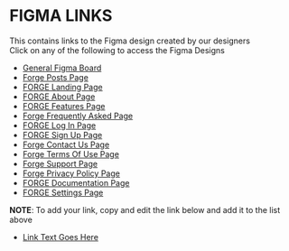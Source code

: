 # FIGMA LINKS
This contains links to the Figma design created by our designers<br/>
Click on any of the following to access the Figma Designs</br>

* [General Figma Board](https://www.figma.com/file/6xMuG1SZqRbyKbkS1maJSm?)
* [Forge Posts Page](https://www.figma.com/file/qEmDW2ON0zFw6jLqtOcsqf/Forge-posts-page?node-id=0%3A1)
* [FORGE Landing Page](https://www.figma.com/file/27MtrdotRFasRbYYkMbjO8/FORGE-Landing-Page?node-id=0%3A1)
* [FORGE About Page](https://www.figma.com/file/tT1CJOXJmWhsRNmrHv0ZRL/FORGE-About-Page?node-id=0%3A1)
* [FORGE Features Page](https://www.figma.com/file/AXsrkYeTZ8hkOCcD0uJVXZ/FORGE-Features-Page?node-id=0%3A1)
* [Forge Frequently Asked Page](https://www.figma.com/file/fjWpmS7WbMPzQXzyRMegBN/FORGE-Frequently-Asked-Question-Page?node-id=0%3A1)
* [FORGE Log In Page](https://www.figma.com/file/IwKAo5qWVvSjptxx10BBeA/FORGE-Log-In-Page?node-id=0%3A1)
* [FORGE Sign Up Page](https://www.figma.com/file/WceZZwbWnCohWPemdnWAnq/FORGE-Sign-Up-Page?node-id=0%3A1)
* [Forge Contact Us Page](https://www.figma.com/file/RvCvJpTPoSG4VR0f7Cpl47/FORGE-Contact-Us-Page?node-id=0%3A1)
* [Forge Terms Of Use Page](https://www.figma.com/file/oC82NeBsXK03C4yLvCa6DX/FORGE-Terms-Of-Use-Page?node-id=0%3A1)
* [Forge Support Page](https://www.figma.com/file/VLoMaAzcwvYr9LdpsUUPoU/Forge-support-page?node-id=0%3A1)
* [Forge Privacy Policy Page](https://www.figma.com/file/5uAnQJTXi0BWWRaN5ZzQku/Privacy-policy?node-id=0%3A1)
* [FORGE Documentation Page](https://www.figma.com/file/FSoOMIXF1kCEzxlLBRR0d9/FORGE-Documentation-Page?node-id=0%3A1)
* [FORGE Settings Page](https://www.figma.com/file/DVWD9MCAIR3hMUScWRKMFJ/Settings-page?node-id=0%3A1)
<p><strong>NOTE</strong>: To add your link, copy and edit the link below and add it to the list above</p>

* [Link Text Goes Here](link-url-goes-here)
